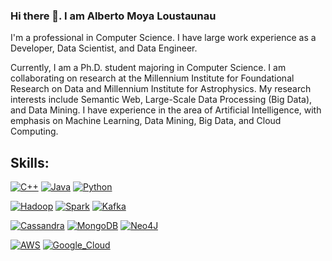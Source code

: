 ### Hi there 👋. I am Alberto Moya Loustaunau

I'm a professional in Computer Science. I have large work experience as a Developer, Data Scientist, and Data Engineer.

Currently, I am a Ph.D. student majoring in Computer Science. I am collaborating on research at the Millennium Institute for Foundational Research on Data and Millennium Institute for Astrophysics. My research interests include Semantic Web, Large-Scale Data Processing (Big Data), and Data Mining. I have experience in the area of Artificial Intelligence, with emphasis on Machine Learning, Data Mining, Big Data, and Cloud Computing.

## Skills:
[![C++](https://img.shields.io/badge/-C%2B%2B-brightgreen?style=for-the-badge&logo=cplusplus&logoColor=white&labelColor=101010)]()
[![Java](https://img.shields.io/badge/Java-007396?style=for-the-badge&logo=java&logoColor=white&labelColor=101010)]()
[![Python](https://img.shields.io/badge/-Python-yellow?style=for-the-badge&logo=python&logoColor=white&labelColor=101010)]()

[![Hadoop](https://img.shields.io/badge/-Hadoop-blue?style=for-the-badge&logo=apachehadoop&logoColor=white&labelColor=101010)]()
[![Spark](https://img.shields.io/badge/-Spark-orange?style=for-the-badge&logo=apachespark&logoColor=white&labelColor=101010)]()
[![Kafka](https://img.shields.io/badge/-Kafka-red?style=for-the-badge&logo=apachekafka&logoColor=white&labelColor=101010)]()

[![Cassandra](https://img.shields.io/badge/-Cassandra-lightgrey?style=for-the-badge&logo=apachecassandra&logoColor=white&labelColor=101010)]()
[![MongoDB](https://img.shields.io/badge/MongoDB-47A248?style=for-the-badge&logo=mongodb&logoColor=white&labelColor=101010)]()
[![Neo4J](https://img.shields.io/badge/-Neo4J-008CC1?style=for-the-badge&logo=neo4j&logoColor=white&labelColor=101010)]()

[![AWS](https://img.shields.io/badge/AWS-232F3E?style=for-the-badge&logo=amazon-aws&logoColor=white&labelColor=101010)]()
[![Google_Cloud](https://img.shields.io/badge/Google_Cloud-4285F4?style=for-the-badge&logo=googlecloud&logoColor=white&labelColor=101010)]()
</br>
<!--
**amoya87/amoya87** is a ✨ _special_ ✨ repository because its `README.md` (this file) appears on your GitHub profile.

Here are some ideas to get you started:

- 🔭 I’m currently working on ...
- 🌱 I’m currently learning ...
- 👯 I’m looking to collaborate on ...
- 🤔 I’m looking for help with ...
- 💬 Ask me about ...
- 📫 How to reach me: ...
- 😄 Pronouns: ...
- ⚡ Fun fact: ...
-->
